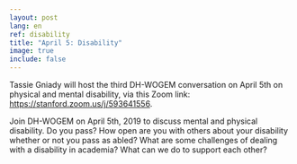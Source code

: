 ```yaml
---
layout: post
lang: en
ref: disability
title: "April 5: Disability"
image: true
include: false
---
```


Tassie Gniady will host the third DH-WOGEM conversation on April 5th on physical and mental disability, via this Zoom link: https://stanford.zoom.us/j/593641556.


<!-- Read more -->
Join DH-WOGEM on April 5th, 2019 to discuss mental and physical disability. Do you pass? How open are you with others about your disability whether or not you pass as abled? What are some challenges of dealing with a disability in academia? What can we do to support each other?